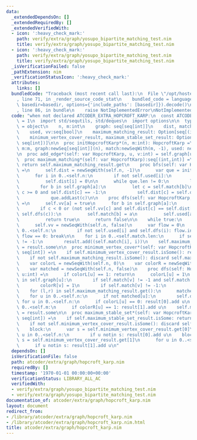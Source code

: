 ```yaml
---
data:
  _extendedDependsOn: []
  _extendedRequiredBy: []
  _extendedVerifiedWith:
  - icon: ':heavy_check_mark:'
    path: verify/extra/graph/yosupo_bipartite_matching_test.nim
    title: verify/extra/graph/yosupo_bipartite_matching_test.nim
  - icon: ':heavy_check_mark:'
    path: verify/extra/graph/yosupo_bipartite_matching_test.nim
    title: verify/extra/graph/yosupo_bipartite_matching_test.nim
  _isVerificationFailed: false
  _pathExtension: nim
  _verificationStatusIcon: ':heavy_check_mark:'
  attributes:
    links: []
  bundledCode: "Traceback (most recent call last):\n  File \"/opt/hostedtoolcache/Python/3.9.6/x64/lib/python3.9/site-packages/onlinejudge_verify/documentation/build.py\"\
    , line 71, in _render_source_code_stat\n    bundled_code = language.bundle(stat.path,\
    \ basedir=basedir, options={'include_paths': [basedir]}).decode()\n  File \"/opt/hostedtoolcache/Python/3.9.6/x64/lib/python3.9/site-packages/onlinejudge_verify/languages/nim.py\"\
    , line 86, in bundle\n    raise NotImplementedError\nNotImplementedError\n"
  code: "when not declared ATCODER_EXTRA_HOPCROFT_KARP:\n  const ATCODER_EXTRA_HOPCROFT_KARP*\
    \ = 1\n  import std/sequtils, std/deques\n  import options\n\n  type HopcroftKarp*\
    \ = object\n    n, m:int\n    graph: seq[seq[int]]\n    dist, match: seq[int]\n\
    \    used, vv:seq[bool]\n    maximum_matching_result: Option[seq[(int, int)]]\n\
    \    minimum_vertex_cover_result, maximum_stable_set_result: Option[(seq[int],\
    \ seq[int])]\n\n  proc initHopcroftKarp*(n, m:int): HopcroftKarp =\n    HopcroftKarp(n:n,\
    \ m:m, graph:newSeq[seq[int]](n), match:newSeqWith(m, -1), used: newSeq[bool](n))\n\
    \n  proc add_edge*(self: var HopcroftKarp, u, v:int) = self.graph[u].add(v)\n\n\
    \  proc maximum_matching*(self: var HopcroftKarp):seq[(int,int)] =\n    if self.maximum_matching_result.isSome:\
    \ return self.maximum_matching_result.get\n    proc bfs(self: var HopcroftKarp)\
    \ =\n      self.dist = newSeqWith(self.n, -1)\n      var que = initDeque[int]()\n\
    \      for i in 0..<self.n:\n        if not self.used[i]:\n          que.addLast(i)\n\
    \          self.dist[i] = 0\n\n      while que.len != 0:\n        let a = que.popFirst()\n\
    \        for b in self.graph[a]:\n          let c = self.match[b]\n          if\
    \ c >= 0 and self.dist[c] == -1:\n            self.dist[c] = self.dist[a] + 1\n\
    \            que.addLast(c)\n\n    proc dfs(self: var HopcroftKarp, a:int):bool\
    \ =\n      self.vv[a] = true\n      for b in self.graph[a]:\n        let c = self.match[b]\n\
    \        if c < 0 or (not self.vv[c] and self.dist[c] == self.dist[a] + 1 and\
    \ self.dfs(c)):\n          self.match[b] = a\n          self.used[a] = true\n\
    \          return true\n      return false\n\n    while true:\n      self.bfs()\n\
    \      self.vv = newSeqWith(self.n, false)\n      var flow = 0\n      for i in\
    \ 0..<self.n:\n        if not self.used[i] and self.dfs(i): flow.inc\n      if\
    \ flow == 0: break\n\n    for i in 0..<self.match.len:\n      if self.match[i]\
    \ != -1:\n        result.add((self.match[i], i))\n    self.maximum_matching_result\
    \ = result.some\n\n  proc minimum_vertex_cover*(self: var HopcroftKarp):(seq[int],\
    \ seq[int]) =\n    if self.minimum_vertex_cover_result.isSome(): return self.minimum_vertex_cover_result.get\n\
    \    if not self.maximum_matching_result.isSome(): discard self.maximum_matching()\n\
    \    var colorL = newSeqWith(self.n, 0)\n    var colorR = newSeqWith(self.m, 0)\n\
    \    var matched = newSeqWith(self.n, false)\n    proc dfs(self: HopcroftKarp,\
    \ u:int) =\n      if colorL[u] == 1: return\n      colorL[u] = 1\n      for v\
    \ in self.graph[u]:\n        if self.match[v] != -1 and self.match[v] == u: continue\n\
    \        colorR[v] = 1\n        if self.match[v] != -1:\n          self.dfs(self.match[v])\n\
    \    for (l,r) in self.maximum_matching_result.get():\n      matched[l] = true\n\
    \    for u in 0..<self.n:\n      if not matched[u]:\n        self.dfs(u)\n   \
    \ for u in 0..<self.n:\n      if colorL[u] == 0: result[0].add u\n    for u in\
    \ 0..<self.m:\n      if colorR[u] == 1: result[1].add u\n    self.minimum_vertex_cover_result\
    \ = result.some\n\n  proc maximum_stable_set*(self: var HopcroftKarp):(seq[int],\
    \ seq[int]) =\n    if self.maximum_stable_set_result.isSome: return self.maximum_stable_set_result.get\n\
    \    if not self.minimum_vertex_cover_result.isSome(): discard self.minimum_vertex_cover()\n\
    \    block:\n      var s = self.minimum_vertex_cover_result.get[0]\n      for\
    \ u in 0..<self.n:\n        if u notin s: result[0].add u\n    block:\n      var\
    \ s = self.minimum_vertex_cover_result.get[1]\n      for u in 0..<self.m:\n  \
    \      if u notin s: result[1].add u\n"
  dependsOn: []
  isVerificationFile: false
  path: atcoder/extra/graph/hopcroft_karp.nim
  requiredBy: []
  timestamp: '1970-01-01 00:00:00+00:00'
  verificationStatus: LIBRARY_ALL_AC
  verifiedWith:
  - verify/extra/graph/yosupo_bipartite_matching_test.nim
  - verify/extra/graph/yosupo_bipartite_matching_test.nim
documentation_of: atcoder/extra/graph/hopcroft_karp.nim
layout: document
redirect_from:
- /library/atcoder/extra/graph/hopcroft_karp.nim
- /library/atcoder/extra/graph/hopcroft_karp.nim.html
title: atcoder/extra/graph/hopcroft_karp.nim
---
```

